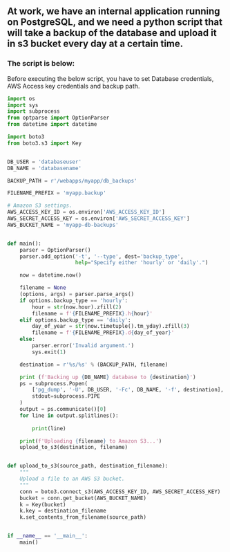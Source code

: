 ## At work, we have an internal application running on PostgreSQL, and we need a python script that will take a backup of the database and upload it in s3 bucket every day at a certain time.

### The script is below:

Before executing the below script, you have to set Database credentials, AWS Access key credentials and backup path.

```python
import os
import sys
import subprocess
from optparse import OptionParser
from datetime import datetime

import boto3
from boto3.s3 import Key


DB_USER = 'databaseuser'
DB_NAME = 'databasename'

BACKUP_PATH = r'/webapps/myapp/db_backups'

FILENAME_PREFIX = 'myapp.backup'

# Amazon S3 settings.
AWS_ACCESS_KEY_ID = os.environ['AWS_ACCESS_KEY_ID']
AWS_SECRET_ACCESS_KEY = os.environ['AWS_SECRET_ACCESS_KEY']
AWS_BUCKET_NAME = 'myapp-db-backups'


def main():
    parser = OptionParser()
    parser.add_option('-t', '--type', dest='backup_type',
                      help="Specify either 'hourly' or 'daily'.")

    now = datetime.now()

    filename = None
    (options, args) = parser.parse_args()
    if options.backup_type == 'hourly':
        hour = str(now.hour).zfill(2)
        filename = f'{FILENAME_PREFIX}.h{hour}'
    elif options.backup_type == 'daily':
        day_of_year = str(now.timetuple().tm_yday).zfill(3)
        filename = f'{FILENAME_PREFIX}.d{day_of_year}'
    else:
        parser.error('Invalid argument.')
        sys.exit(1)

    destination = r'%s/%s' % (BACKUP_PATH, filename)

    print (f'Backing up {DB_NAME} database to {destination}')
    ps = subprocess.Popen(
        ['pg_dump', '-U', DB_USER, '-Fc', DB_NAME, '-f', destination],
        stdout=subprocess.PIPE
    )
    output = ps.communicate()[0]
    for line in output.splitlines():
        
        print(line)

    print(f'Uploading {filename} to Amazon S3...')
    upload_to_s3(destination, filename)


def upload_to_s3(source_path, destination_filename):
    """
    Upload a file to an AWS S3 bucket.
    """
    conn = boto3.connect_s3(AWS_ACCESS_KEY_ID, AWS_SECRET_ACCESS_KEY)
    bucket = conn.get_bucket(AWS_BUCKET_NAME)
    k = Key(bucket)
    k.key = destination_filename
    k.set_contents_from_filename(source_path)


if __name__ == '__main__':
    main()
    
```
